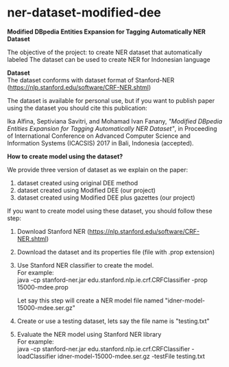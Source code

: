 # ner-dataset-modified-dee
<b>Modified DBpedia Entities Expansion for Tagging Automatically NER Dataset</b>

The objective of the project: to create NER dataset that automatically labeled
The dataset can be used to create NER for Indonesian language

<b>Dataset</b><br>
The dataset conforms with dataset format of Stanford-NER (https://nlp.stanford.edu/software/CRF-NER.shtml)

The dataset is available for personal use, but if you want to publish paper using the dataset you should cite this publication:

Ika Alfina, Septiviana Savitri, and Mohamad Ivan Fanany, <i>"Modified DBpedia Entities Expansion for Tagging Automatically NER Dataset"</i>, in Proceeding of International Conference on Advanced Computer Science and Information Systems (ICACSIS) 2017 in Bali, Indonesia (accepted).

<b>How to create model using the dataset?</b><br>

We provide three version of dataset as we explain on the paper:
1. dataset created using original DEE method
2. dataset created using Modified DEE (our project)
3. dataset created using Modified DEE plus gazettes (our project)

If you want to create model using these dataset, you should follow these step:
1. Download Stanford NER (https://nlp.stanford.edu/software/CRF-NER.shtml)
2. Download the dataset and its properties file (file with .prop extension)
3. Use Stanford NER classifier to create the model. <br>
   For example: <br>
      java -cp stanford-ner.jar edu.stanford.nlp.ie.crf.CRFClassifier -prop 15000-mdee.prop 
    
   Let say this step will create a NER model file named "idner-model-15000-mdee.ser.gz"
 
4. Create or use a testing dataset, lets say the file name is "testing.txt"
5. Evaluate the NER model using Stanford NER library <br>
   For example:<br>
        java -cp stanford-ner.jar edu.stanford.nlp.ie.crf.CRFClassifier -loadClassifier idner-model-15000-mdee.ser.gz -testFile testing.txt 
   

